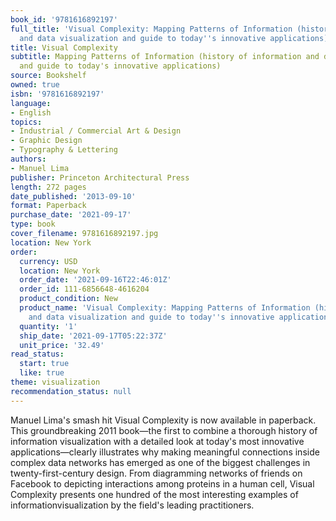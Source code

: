 ```yaml
---
book_id: '9781616892197'
full_title: 'Visual Complexity: Mapping Patterns of Information (history of information
  and data visualization and guide to today''s innovative applications)'
title: Visual Complexity
subtitle: Mapping Patterns of Information (history of information and data visualization
  and guide to today's innovative applications)
source: Bookshelf
owned: true
isbn: '9781616892197'
language:
- English
topics:
- Industrial / Commercial Art & Design
- Graphic Design
- Typography & Lettering
authors:
- Manuel Lima
publisher: Princeton Architectural Press
length: 272 pages
date_published: '2013-09-10'
format: Paperback
purchase_date: '2021-09-17'
type: book
cover_filename: 9781616892197.jpg
location: New York
order:
  currency: USD
  location: New York
  order_date: '2021-09-16T22:46:01Z'
  order_id: 111-6856648-4616204
  product_condition: New
  product_name: 'Visual Complexity: Mapping Patterns of Information (history of information
    and data visualization and guide to today''s innovative applications)'
  quantity: '1'
  ship_date: '2021-09-17T05:22:37Z'
  unit_price: '32.49'
read_status:
  start: true
  like: true
theme: visualization
recommendation_status: null
---
```

Manuel Lima's smash hit Visual Complexity is now available in paperback. This groundbreaking 2011 book—the first to combine a thorough history of information visualization with a detailed look at today's most innovative applications—clearly illustrates why making meaningful connections inside complex data networks has emerged as one of the biggest challenges in twenty-first-century design. From diagramming networks of friends on Facebook to depicting interactions among proteins in a human cell, Visual Complexity presents one hundred of the most interesting examples of informationvisualization by the field's leading practitioners.

